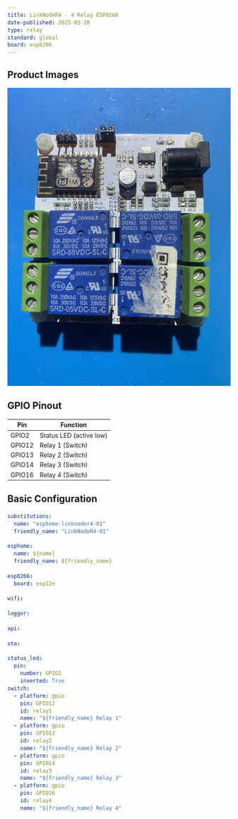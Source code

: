 ```yaml
---
title: LinkNodeR4 - 4 Relay ESP8266
date-published: 2025-03-28
type: relay
standard: global
board: esp8266
---
```


## Product Images

![LinkNodeR4 Device](LinkNodeR4.jpg "LinkNodeR4")

## GPIO Pinout

| Pin    | Function                                      |
| ------ | --------------------------------------------- |
| GPIO2  | Status LED (active low)                       |
| GPIO12 | Relay 1 (Switch)                              |
| GPIO13 | Relay 2 (Switch)                              |
| GPIO14 | Relay 3 (Switch)                              |
| GPIO16 | Relay 4 (Switch)                              |

## Basic Configuration

```yaml
substitutions:
  name: "esphome-linknoder4-01"
  friendly_name: "LinkNodeR4-01"

esphome:
  name: ${name}
  friendly_name: ${friendly_name}

esp8266:
  board: esp12e

wifi:

logger:

api:

ota:

status_led:
  pin:
    number: GPIO2
    inverted: True
switch:
  - platform: gpio
    pin: GPIO12
    id: relay1
    name: "${friendly_name} Relay 1"
  - platform: gpio
    pin: GPIO13
    id: relay2
    name: "${friendly_name} Relay 2"
  - platform: gpio
    pin: GPIO14
    id: relay3
    name: "${friendly_name} Relay 3"
  - platform: gpio
    pin: GPIO16
    id: relay4
    name: "${friendly_name} Relay 4"
